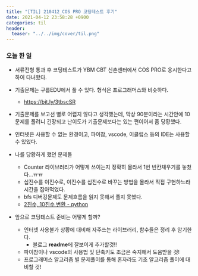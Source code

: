 ```yaml
---
title: "[TIL] 210412_COS PRO 코딩테스트 후기"
date: 2021-04-12 23:58:28 +0900
categories: til
header:
  teaser: "../../img/cover/til.png"
---
```


### 오늘 한 일

- 서류전형 통과 후 코딩테스트가 YBM CBT 신촌센터에서 COS PRO로 응시한다고 하여 다녀왔다.
- 기출문제는 구름EDU에서 풀 수 있다. 형식은 프로그래머스와 비슷하다.
  - https://bit.ly/3tbscSR
- 기출문제를 보고선 별로 어렵지 않다고 생각했는데, 막상 90분이라는 시간안에 10문제를 풀려니 긴장되고 난이도가 기출문제보다는 있는 편이어서 좀 당황했다.
- 인터넷은 사용할 수 없는 환경이고, 파이참, vscode, 이클립스 등의 IDE는 사용할 수 있었다.
- 나를 당황하게 했던 문제들
  - Counter 라이브러리가 어떻게 쓰이는지 정확히 몰라서 1번 빈칸채우기를 놓쳤다...ㅠㅠ
  - 십진수를 이진수로, 이진수를 십진수로 바꾸는 방법을 몰라서 직접 구현하느라 시간을 잡아먹었다.
  - bfs 디버깅문제도 문제흐름을 읽지 못해서 풀지 못했다.
  - [2진수, 10진수 변환 - python](https://brownbears.tistory.com/467)

- 앞으로 코딩테스트 준비는 어떻게 할까?
  - 인터넷 사용불가 상황에 대비해 자주쓰는 라이브러리, 함수들은 정리 후 암기한다.
    - 블로그 **readme**에 잘보이게 추가할것!!
  - 파이참이나 vscode의 사용법 및 단축키도 조금은 숙지해서 도움받을 것!
  - 프로그래머스 알고리즘 별 문제풀이를 통해 혼자라도 기초 알고리즘 풀이에 대비할 것!